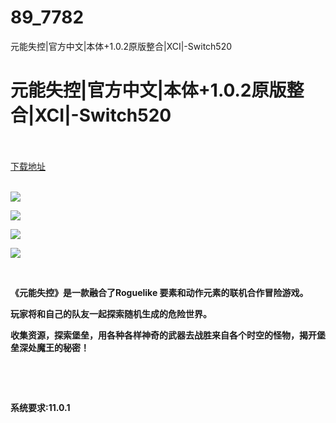 # 89_7782
元能失控|官方中文|本体+1.0.2原版整合|XCI|-Switch520
# 元能失控|官方中文|本体+1.0.2原版整合|XCI|-Switch520
 <br/></br>
[下载地址](https://www.switch520.cc/article/7782 "下载地址")
<br/></br>

<p><strong><img src="https://www.switch520.cc/muke_img/upload_art_editor_20201114-1_4f1fc75a6bef4172782ec1d7f0040799.jpg"></strong></p>
<p><strong><img src="https://www.switch520.cc/muke_img/upload_art_editor_20201114-1_e34b3b6f324e7884a8362ccaece4e173.jpg"></strong></p>
<p><strong><img src="https://www.switch520.cc/muke_img/upload_art_editor_20201114-1_6d4d8acf56e67e1f025dc75e08b55a78.jpg"></strong></p>
<p><strong><img src="https://www.switch520.cc/muke_img/upload_art_editor_20201114-1_dd9ae7df6f81e266ee62debc106eda5e.jpg"></strong></p>
<p>&nbsp;</p>
<p><strong>《元能失控》是一款融合了Roguelike 要素和动作元素的联机合作冒险游戏。</strong></p>
<p><strong>玩家将和自己的队友一起探索随机生成的危险世界。</strong></p>
<p><strong>收集资源，探索堡垒，用各种各样神奇的武器去战胜来自各个时空的怪物，揭开堡垒深处魔王的秘密！</strong></p>
<p>&nbsp;</p>
<p>&nbsp;</p>
<p><strong>系统要求:11.0.1</strong></p>




